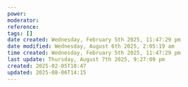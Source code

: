 ```yaml
---
power: 
moderator: 
reference: 
tags: []
date created: Wednesday, February 5th 2025, 11:47:29 pm
date modified: Wednesday, August 6th 2025, 2:05:19 am
time created: Wednesday, February 5th 2025, 11:47:29 pm
last update: Thursday, August 7th 2025, 9:27:09 pm
created: 2025-02-05T18:47
updated: 2025-08-06T14:15
---
```

